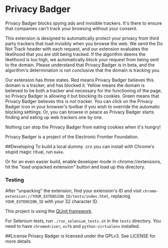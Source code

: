 Privacy Badger
===================
Privacy Badger blocks spying ads and invisible trackers. It's there to ensure that companies can't track your browsing without your consent.

This extension is designed to automatically protect your privacy from third party trackers that load invisibly when you browse the web. We send the Do Not Track header with each request, and our extension evaluates the likelihood that you are still being tracked. If the algorithm deems the likelihood is too high, we automatically block your request from being sent to the domain. Please understand that Privacy Badger is in beta, and the algorithm's determination is not conclusive that the domain is tracking you.

Our extension has three states. Red means Privacy Badger believes this domain is a tracker, and has blocked it. Yellow means the domain is believed to be both a tracker and necessary for the functioning of the page, so Privacy Badger is allowing it but blocking its cookies. Green means that Privacy Badger believes this is not tracker. You can click on the Privacy Badger icon in your browser's toolbar if you wish to override the automatic blocking settings. Or, you can browse in peace as Privacy Badger starts finding and eating up web trackers one by one.

Nothing can stop the Privacy Badger from eating cookies when it's hungry!

Privacy Badger is a project of the Electronic Frontier Foundation.

##Developing
To build a local dummy .crx you can install with Chrome's stupid magic ritual,
run `make`.

Or for an even easier build, enable developer mode in chrome://extensions, hit
the "load unpacked extension" button and load up this directory.

### Testing

After "unpacking" the extension, find your extension's ID and
visit `chrome-extension://YOUR_EXTENSION_ID/tests/index.html`, replacing
`YOUR_EXTENSION_ID` with your 32 character ID.

This project is using the [QUnit framework](http://qunitjs.com/).

For Selenium tests, run `./run_selenium_tests.sh` in the `tests` directory. 
You need to have `chromedriver`, `xvfb` and `python-virtualenv` installed.

##License
Privacy Badger is licensed under the GPLv3. See LICENSE for more details
